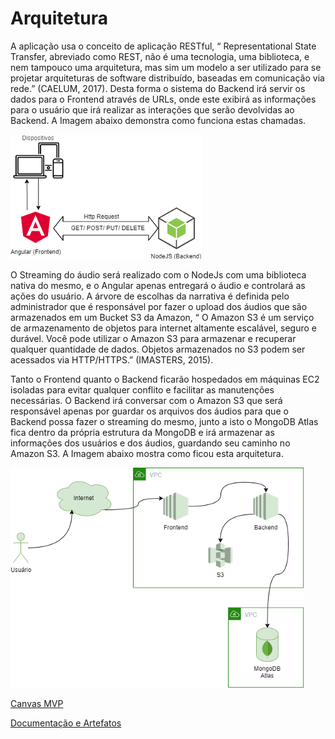 # Arquitetura

A aplicação usa o conceito de aplicação RESTful, “ Representational State Transfer, abreviado como REST, não é uma tecnologia, uma biblioteca, e nem tampouco uma arquitetura, mas sim um modelo a ser utilizado para se projetar arquiteturas de software distribuído, baseadas em comunicação via rede.” \(CAELUM, 2017\). Desta forma o sistema do Backend irá servir os dados para o Frontend através de URLs, onde este exibirá as informações para o usuário que irá realizar as interações que serão devolvidas ao Backend. A Imagem abaixo demonstra como funciona estas chamadas.

![Fonte: Desenvolvido pela autora do projeto](.gitbook/assets/0-glcunpfkqo-d7z4o.png)

O Streaming do áudio será realizado com o NodeJs com uma biblioteca nativa do mesmo, e o Angular apenas entregará o áudio e controlará as ações do usuário. A árvore de escolhas da narrativa é definida pelo administrador que é responsável por fazer o upload dos áudios que são armazenados em um Bucket S3 da Amazon, “ O Amazon S3 é um serviço de armazenamento de objetos para internet altamente escalável, seguro e durável. Você pode utilizar o Amazon S3 para armazenar e recuperar qualquer quantidade de dados. Objetos armazenados no S3 podem ser acessados via HTTP/HTTPS.” \(IMASTERS, 2015\).

Tanto o Frontend quanto o Backend ficarão hospedados em máquinas EC2 isoladas para evitar qualquer conflito e facilitar as manutenções necessárias. O Backend irá conversar com o Amazon S3 que será responsável apenas por guardar os arquivos dos áudios para que o Backend possa fazer o streaming do mesmo, junto a isto o MongoDB Atlas fica dentro da própria estrutura da MongoDB e irá armazenar as informações dos usuários e dos áudios, guardando seu caminho no Amazon S3. A Imagem abaixo mostra como ficou esta arquitetura.

![Fonte: Desenvolvido pela autora do projeto](.gitbook/assets/0-lgzkiiutzu7ezmjk.png)

[Canvas MVP](artefatos/canvas-mvp.md)

[Documentação e Artefatos](./)


